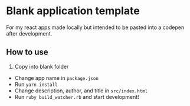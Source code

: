 # Blank application template

For my react apps made locally but intended to be pasted into a codepen after development.

## How to use

1. Copy into blank folder
- Change app name in `package.json`
- Run `yarn install`
- Change description, author, and title in `src/index.html`
- Run `ruby build_watcher.rb` and start development!
